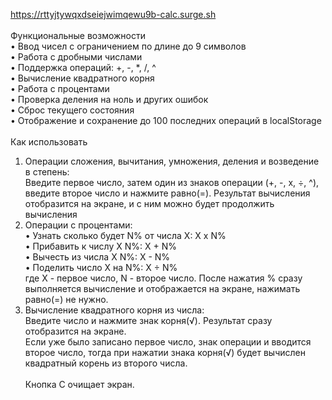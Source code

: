 https://rttyjtywqxdseiejwimqewu9b-calc.surge.sh <br>
<br>
Функциональные возможности <br>
•	Ввод чисел с ограничением по длине до 9 символов<br>
•	Работа с дробными числами<br>
•	Поддержка операций: +, -, *, /, ^<br>
•	Вычисление квадратного корня<br>
•	Работа с процентами<br>
•	Проверка деления на ноль и других ошибок<br>
•	Сброс текущего состояния<br>
•	Отображение и сохранение до 100 последних операций в localStorage<br>
<br>
Как использовать<br>
1) Операции сложения, вычитания, умножения, деления и возведение в степень:<br>
Введите первое число, затем один из знаков операции (+, -, х, ÷, ^), введите второе число и нажмите равно(=). Результат вычисления отобразится на экране, и с ним можно будет продолжить вычисления<br>
2) Операции с процентами:<br>
•	Узнать сколько будет N% от числа Х: Х х N%<br>
•	Прибавить к числу Х N%: X + N%<br>
•	Вычесть из числа Х N%: X - N%<br>
•	Поделить число X на N%: X ÷ N%<br>
где Х - первое число, N - второе число. После нажатия % сразу выполняется вычисление и отображается на экране, нажимать равно(=) не нужно.<br>
3) Вычисление квадратного корня из числа:<br>
Введите число и нажмите знак корня(√). Результат сразу отобразится на экране.<br>
Если уже было записано первое число, знак операции и вводится второе число, тогда при нажатии знака корня(√) будет вычислен квадратный корень из второго числа.<br>
<br>Кнопка С очищает экран.